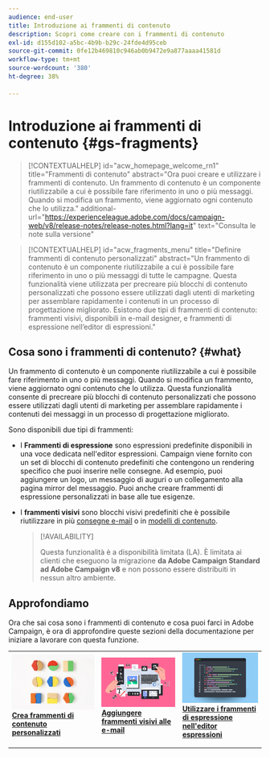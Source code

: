 ```yaml
---
audience: end-user
title: Introduzione ai frammenti di contenuto
description: Scopri come creare con i frammenti di contenuto
exl-id: d155d102-a5bc-4b9b-b29c-24fde4d95ceb
source-git-commit: 0fe12b469810c946ab0b9472e9a877aaaa41581d
workflow-type: tm+mt
source-wordcount: '380'
ht-degree: 38%

---
```


# Introduzione ai frammenti di contenuto {#gs-fragments}

>[!CONTEXTUALHELP]
>id="acw_homepage_welcome_rn1"
>title="Frammenti di contenuto"
>abstract="Ora puoi creare e utilizzare i frammenti di contenuto. Un frammento di contenuto è un componente riutilizzabile a cui è possibile fare riferimento in uno o più messaggi. Quando si modifica un frammento, viene aggiornato ogni contenuto che lo utilizza."
>additional-url="https://experienceleague.adobe.com/docs/campaign-web/v8/release-notes/release-notes.html?lang=it" text="Consulta le note sulla versione"

>[!CONTEXTUALHELP]
>id="acw_fragments_menu"
>title="Definire frammenti di contenuto personalizzati"
>abstract="Un frammento di contenuto è un componente riutilizzabile a cui è possibile fare riferimento in uno o più messaggi di tutte le campagne. Questa funzionalità viene utilizzata per precreare più blocchi di contenuto personalizzati che possono essere utilizzati dagli utenti di marketing per assemblare rapidamente i contenuti in un processo di progettazione migliorato. Esistono due tipi di frammenti di contenuto: frammenti visivi, disponibili in e-mail designer, e frammenti di espressione nell’editor di espressioni."

## Cosa sono i frammenti di contenuto? {#what}

Un frammento di contenuto è un componente riutilizzabile a cui è possibile fare riferimento in uno o più messaggi. Quando si modifica un frammento, viene aggiornato ogni contenuto che lo utilizza. Questa funzionalità consente di precreare più blocchi di contenuto personalizzati che possono essere utilizzati dagli utenti di marketing per assemblare rapidamente i contenuti dei messaggi in un processo di progettazione migliorato.

Sono disponibili due tipi di frammenti:

* I **Frammenti di espressione** sono espressioni predefinite disponibili in una voce dedicata nell&#39;editor espressioni. Campaign viene fornito con un set di blocchi di contenuto predefiniti che contengono un rendering specifico che puoi inserire nelle consegne. Ad esempio, puoi aggiungere un logo, un messaggio di auguri o un collegamento alla pagina mirror del messaggio. Puoi anche creare frammenti di espressione personalizzati in base alle tue esigenze.

* I **frammenti visivi** sono blocchi visivi predefiniti che è possibile riutilizzare in più [consegne e-mail](../email/get-started-email-designer.md) o in [modelli di contenuto](../email/use-email-templates.md).

  >[!AVAILABILITY]
  >
  >Questa funzionalità è a disponibilità limitata (LA). È limitata ai clienti che eseguono la migrazione **da Adobe Campaign Standard ad Adobe Campaign v8** e non possono essere distribuiti in nessun altro ambiente.

## Approfondiamo

Ora che sai cosa sono i frammenti di contenuto e cosa puoi farci in Adobe Campaign, è ora di approfondire queste sezioni della documentazione per iniziare a lavorare con questa funzione.

<table style="table-layout:fixed"><tr style="border: 0;">
<td>
<a href="create-fragment.md">
<img alt="Creare frammenti di espressione personalizzati" src="assets/do-not-localize/create-fragment.png">
</a>
<div>
<a href="create-fragment.md"><strong>Crea frammenti di contenuto personalizzati</strong></a>
</div>
<p>
</td>
<td>
<a href="use-visual-fragments.md">
<img alt="Aggiungi frammenti visivi alle e-mail" src="assets/do-not-localize/visual.png">
</a>
<div><a href="use-visual-fragments.md"><strong>Aggiungere frammenti visivi alle e-mail</strong>
</div>
<p>
</td>
<td>
<a href="use-expression-fragments.md">
<img alt="Aggiungere frammenti di espressione all’editor di espressioni" src="assets/do-not-localize/expression.png">
</a>
<div>
<a href="use-expression-fragments.md"><strong>Utilizzare i frammenti di espressione nell'editor espressioni</strong></a>
</div>
<p></td>
</tr></table>
